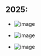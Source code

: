 
## 2025:
* ![image](https://github.com/user-attachments/assets/6f6e0333-b58e-4d2c-ba00-060196dafcb0)

* ![image](https://github.com/user-attachments/assets/c842e678-3654-4313-a530-17528c52edc3)

* ![image](https://github.com/user-attachments/assets/ee644c71-6a38-4f47-8211-5139d3eb3d11)


